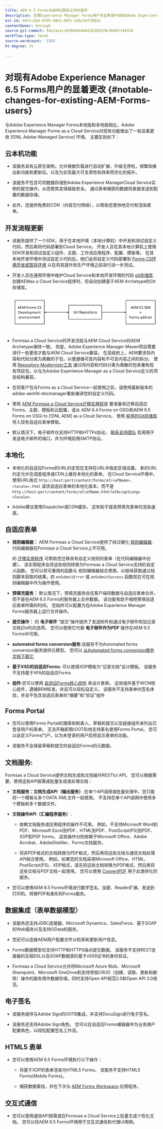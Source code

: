 ```yaml
---
title: AEM 6.5 Forms与AEM云服务之间的差异
description: 您是Experience Manager Forms用户并且希望升级到Adobe Experience Manager Formsas a Cloud Service吗？ 比较AEM 6.5 Forms和AEM云服务，并了解在升级或迁移到Cloud Service之前最显着的更改。
exl-id: 46fcc1b4-8fd5-40e1-b0fc-d2bc9df3802e
contentOwner: khsingh
source-git-commit: 54a1ae1cc030030e44612b502b70c9b567144538
workflow-type: tm+mt
source-wordcount: '1352'
ht-degree: 2%

---
```


# 对现有Adobe Experience Manager 6.5 Forms用户的显着更改  {#notable-changes-for-existing-AEM-Forms-users}

与Adobe Experience Manager Forms本地版和本地版相比，Adobe Experience Manager Forms as a Cloud Service对现有功能做出了一些显着更改 [!DNL Adobe-Managed Service] 环境。 主要区别如下：

## 云本机功能

* 该服务具有云原生架构，允许根据负载进行自动扩展，升级无停机，频繁和推出新功能和更新后，以及为实现最大可复原性和效率而优化的拓扑。

* 该服务不包含可将数据存储到Adobe Experience ManagerCloud Service实例的提交操作，从而使其变得超级安全。 通过表单捕获的数据将直接发送到配置的数据存储。

* 此外，还提供免费的CDN（内容交付网络），以帮助您更快地交付和渲染表单。


## 开发流程更新

* 该服务提供了一个SDK，用于在本地环境（本地计算机）中开发和测试自定义代码，然后再将代码部署到Cloud Service。 开发人员在其本地计算机上使用SDK开发和测试自定义组件、主题、工作流应用程序、配置、模板等。 在其本地开发环境中测试自定义代码后，他们会将自定义代码部署到 [Forms CS环境开发或暂存环境](/help/implementing/cloud-manager/deploy-code.md) 以在将其提升到生产环境之前进行进一步测试。

* 开发人员在通用环境中维护Cloud Service和本地开发环境的代码 [git存储库](https://experienceleague.adobe.com/docs/experience-manager-cloud-service/content/implementing/using-cloud-manager/managing-code/cloud-manager-repositories.html). 创建AEMas a Cloud Service程序时，将自动创建基于AEM Archetype的Git存储库。

   ![](/help/forms/assets/git-repo-local-and-forms-cs.png)

* Formsas a Cloud Service的开发流程与AEM Cloud Service的AEM Archetype保持一致。 但是，Adobe Experience Manager Maven项目需要进行一些更改才能与AEM Cloud Service兼容。 在高级别上，AEM要求将内容和代码分离为离散的子包，以便遵循可变内容和不可变内容之间的拆分。 使用 [Repository Modernizer工具](https://experienceleague.adobe.com/docs/experience-manager-cloud-service/moving/refactoring-tools/repo-modernizer.html) 通过将内容和代码分离为离散的包来重构现有项目包，以与为Adobe Experience Manager as a Cloud Service定义的项目结构兼容。

* 在将客户包与Forms as a Cloud Service一起使用之前，请使用最新版本的adobe-aemfd-docmanager重新编译您的自定义代码。

* 使用 [AEM Formsas a Cloud Service迁移实用程序](/help/forms/migrate-to-forms-as-a-cloud-service.md) 要准备和迁移自适应Forms、主题、模板和云配置，请从 <!-- AEM 6.3 Forms--> AEM 6.4 Forms on OSGi和AEM 6.5 Forms on OSGi to [!DNL AEM] as a Cloud Service。 使用 [程序的Git存储库](/help/implementing/cloud-manager/managing-code/cloud-manager-repositories.md) 导入现有自适应表单模板。

* 默认情况下，电子邮件仅支持HTTP和HTTPs协议。 [联系支持团队](https://experienceleague.adobe.com/docs/experience-manager-cloud-service/implementing/developing/development-guidelines.html#sending-email) 启用用于发送电子邮件的端口，并为环境启用SMTP协议。

## 本地化

* 本地化的自适应Forms的URL约定现在支持在URL中指定区域设置。 新的URL约定允许在调度程序或CDN上缓存本地化的表单。 在Cloud Service环境中，使用URL格式 `http://host:port/content/forms/af/<afName>.<locale>.html` 请求自适应表单的本地化版本，而不是 `http://host:port/content/forms/af/afName.html?afAcceptLang=<locale>`.

* Adobe建议使用Dispatcher或CDN缓存。 这有助于提高预填充表单的渲染速度。


## 自适应表单

* **规则编辑器：** AEM Formsas a Cloud Service提供了经过硬化 [规则编辑器](rule-editor.md#visual-rule-editor). 代码编辑器在Formsas a Cloud Service上不可用。

   的 [迁移实用程序](/help/forms/migrate-to-forms-as-a-cloud-service.md) 可帮助您迁移具有自定义规则的表单（在代码编辑器中创建）。 该实用程序会将这些规则转换为Formsas a Cloud Service支持的自定义函数。 您可以将可重用的函数与 规则编辑器结合使用，以继续获取通过规则脚本获取的结果。的 `onSubmitError` 或 `onSubmitSuccess` 函数现在可在规则编辑器中作为操作使用。

* **预填充服务：** 默认情况下，预填充服务会在客户端将数据与自适应表单合并，而不是在AEM 6.5 Forms的服务器上合并数据。 该功能有助于缩短预填自适应表单所需的时间。 您始终可以配置为在Adobe Experience Manager Forms服务器上运行合并操作。

* **提交操作：** 的 **电子邮件** “提交”操作提供了发送附件和通过电子邮件附加记录文档(DoR)的选项。 您可以使用它代替 **电子邮件作为PDF** 操作在AEM 6.5 Forms中可用。

* **automated forms conversion服务**:该服务不为Automated forms conversion服务提供元模型。 您可以 [从Automated forms conversion服务文档下载它](https://experienceleague.adobe.com/docs/aem-forms-automated-conversion-service/using/extending-the-default-meta-model.html?lang=en#default-meta-model).

* **基于XSD的自适应Forms:** 可以使用XDP模板为“记录文档”设计模板。 该服务不支持基于XFA的自适应Forms

* **组件**:您可以使用 [自适应Forms核心组件](/help/forms/creating-adaptive-form-core-components.md) 来设计表单。 这些组件基于WCM核心组件，遵循BEM标准，并且可以轻松自定义。 该服务不支持表单内签名体验，并且不包含自适应表单的“摘要”和“验证”组件

## Forms Portal

* 您可以使用Forms Portal的搜索和制表人、草稿和提交以及链接组件来列出已登录用户的表单。 无法开箱即用(OOTB)地支持匿名使用Forms Portal。 您可以自定义Forms门户，以为未登录的用户启用显示表单的功能。

* 该服务不会保留草稿和提交的自适应Forms的元数据。

## 文档服务:

Formsas a Cloud Service提供文档生成和文档操作RESTful API。 您可以根据需要，使用这些API按需或批量生成或处理文档：

* **文档服务：文档生成API（输出服务）**:在单个API调用或批量处理中，您只能将一个模板与多个DATA XML文件一起使用。 不支持在单个API调用中使用多个模板和多个数据文件。

* **文档操作API（汇编程序服务）**:

   * 依赖文档服务或应用程序的操作不可用。 例如，不支持Microsoft Word到PDF、Microsoft Excel到PDF、HTML到PDF、PostScript(PS)到PDF、XDP到PDF forms。 这些操作分别依赖于Microsoft Office、Adobe Acrobat、AdobeDistiller、Forms文档服务。

   * 将非PDF格式的文档转换为PDF格式，然后再将这些文档与通信文档处理API结合使用。 例如，如果您的文档采用Microsoft Office、HTML、PostScript(PS)、XDP格式，请先将这些文档转换为PDF格式，然后再将这些文档与PDF文档一起使用。 您可以使用 [ConvertPDF](https://experienceleague.adobe.com/docs/experience-manager-65/forms/use-document-services/using-convertpdf-service.html) 用于此类转化的服务。

* 您可以使用AEM 6.5 Forms环境进行数字签名、加密、Reader扩展、发送到打印机、转换PDF和条形码Forms服务。


## 数据集成（表单数据模型）

* 该服务还支持JDBC连接器、Microsoft Dynamics、SalesForce、基于SOAP的Web服务以及支持OData的服务。

* 您还可以连接AEM用户配置文件以检索和更新用户信息。

* Forms数据模型仅支持HTTP和HTTPS端点提交数据。 该服务不支持REST连接器的互相SSL以及SOAP数据源的基于x509证书的身份验证。

* Formsas a Cloud Service允许将Microsoft Azure Blob、Microsoft Sharepoint、Microsoft OneDrive和支持常规CRUD（创建、读取、更新和删除）操作的服务用作数据存储，同时支持Open API规范2.0和Open API 3.0规范。


## 电子签名

* 该服务提供与Adobe Sign的OOTB集成，并支持DocuSign进行电子签名。

* 该服务还支持Adobe Sign角色。 您可以在自适应Forms编辑器中为业务用户配置角色，以轻松配置签名工作流。


## HTML5 表单

* 您可以使用AEM 6.5 Forms环境执行以下操作：

   * 将基于XDP的表单渲染为HTML5 Forms。 该服务不支持HTML5 Forms(Mobile Forms)。

   * 捕获数据离线，并在下次与 [AEM Forms Workspace](https://experienceleague.adobe.com/docs/experience-manager-65/forms/use-aem-forms-workspace/introduction-html-workspace.html) 应用程序。

## 交互式通信

* 您可以使用通信API按需或在Formsas a Cloud Service上批量生成个性化文档。 您可以将AEM 6.5 Forms环境用于交互式通信和代理UI用例。


